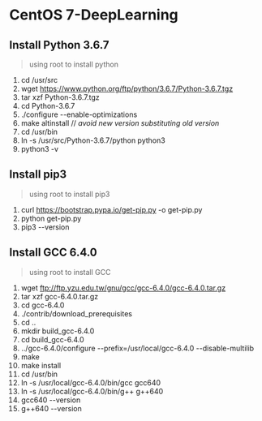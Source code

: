 # CentOS 7-DeepLearning
## Install Python 3.6.7
> using root to install python
1. cd /usr/src
2. wget https://www.python.org/ftp/python/3.6.7/Python-3.6.7.tgz
3. tar xzf Python-3.6.7.tgz
4. cd Python-3.6.7
5. ./configure --enable-optimizations
6. make altinstall // *avoid new version substituting old version*
7. cd /usr/bin
8. ln -s /usr/src/Python-3.6.7/python python3
9. python3 -v
## Install pip3
> using root to install pip3
1. curl https://bootstrap.pypa.io/get-pip.py -o get-pip.py
2. python get-pip.py
3. pip3 --version
## Install GCC 6.4.0
> using root to install GCC
1. wget ftp://ftp.yzu.edu.tw/gnu/gcc/gcc-6.4.0/gcc-6.4.0.tar.gz
2. tar xzf gcc-6.4.0.tar.gz
3. cd gcc-6.4.0
4. ./contrib/download_prerequisites
5. cd ..
6. mkdir build_gcc-6.4.0
7. cd build_gcc-6.4.0
8. ../gcc-6.4.0/configure --prefix=/usr/local/gcc-6.4.0 --disable-multilib
9. make
10. make install
11. cd /usr/bin
12. ln -s /usr/local/gcc-6.4.0/bin/gcc gcc640
13. ln -s /usr/local/gcc-6.4.0/bin/g++ g++640
14. gcc640 --version
15. g++640 --version
